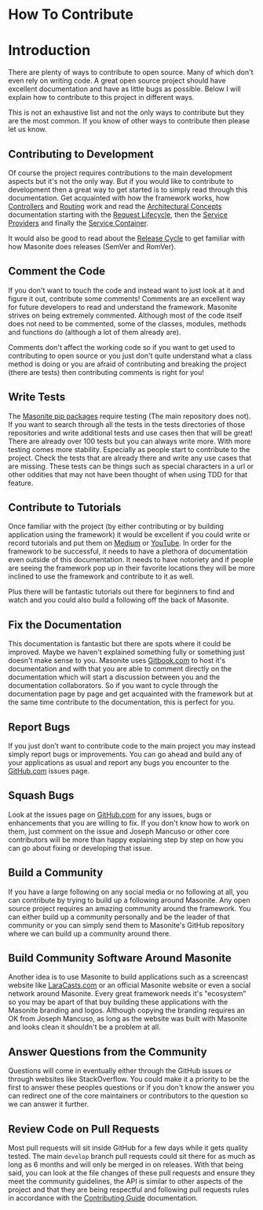 # How To Contribute

# Introduction

There are plenty of ways to contribute to open source. Many of which don't even rely on writing code. A great open source project should have excellent documentation and have as little bugs as possible. Below I will explain how to contribute to this project in different ways.

This is not an exhaustive list and not the only ways to contribute but they are the most common. If you know of other ways to contribute then please let us know.

## Contributing to Development

Of course the project requires contributions to the main development aspects but it's not the only way. But if you would like to contribute to development then a great way to get started is to simply read through this documentation. Get acquainted with how the framework works, how [Controllers](/controllers.md) and [Routing](/internal_server_error.md) work and read the [Architectural Concepts](/request-lifecycle.md) documentation starting with the [Request Lifecycle](/request-lifecycle.md), then the [Service Providers](/service-container/service-providers.md) and finally the [Service Container](/service-container.md).

It would also be good to read about the [Release Cycle](/todo-release-cycle.md) to get familiar with how Masonite does releases (SemVer and RomVer).

## Comment the Code

If you don't want to touch the code and instead want to just look at it and figure it out, contribute some comments! Comments are an excellent way for future developers to read and understand the framework. Masonite strives on being extremely commented. Although most of the code itself does not need to be commented, some of the classes, modules, methods and functions do (although a lot of them already are).

Comments don't affect the working code so if you want to get used to contributing to open source or you just don't quite understand what a class method is doing or you are afraid of contributing and breaking the project (there are tests) then contributing comments is right for you!

## Write Tests

The [Masonite pip packages](https://pypi.org/search/?q=masonite) require testing (The main repository does not). If you want to search through all the tests in the tests directories of those repositories and write additional tests and use cases then that will be great! There are already over 100 tests but you can always write more. With more testing comes more stability. Especially as people start to contribute to the project. Check the tests that are already there and write any use cases that are missing. These tests can be things such as special characters in a url or other oddities that may not have been thought of when using TDD for that feature.

## Contribute to Tutorials

Once familiar with the project (by either contributing or by building application using the framework) it would be excellent if you could write or record tutorials and put them on [Medium](http://medium.com) or [YouTube](http://youtube.com). In order for the framework to be successful, it needs to have a plethora of documentation even outside of this documentation. It needs to have notoriety and if people are seeing the framework pop up in their favorite locations they will be more inclined to use the framework and contribute to it as well.

Plus there will be fantastic tutorials out there for beginners to find and watch and you could also build a following off the back of Masonite.

## Fix the Documentation

This documentation is fantastic but there are spots where it could be improved. Maybe we haven't explained something fully or something just doesn't make sense to you. Masonite uses [Gitbook.com](http://gitbook.com) to host it's documentation and with that you are able to comment directly on the documentation which will start a discussion between you and the documentation collaborators. So if you want to cycle through the documentation page by page and get acquainted with the framework but at the same time contribute to the documentation, this is perfect for you.

## Report Bugs

If you just don't want to contribute code to the main project you may instead simply report bugs or improvements. You can go ahead and build any of your applications as usual and report any bugs you encounter to the [GitHub.com](https://github.com/MasoniteFramework/masonite/issues) issues page.

## Squash Bugs

Look at the issues page on [GitHub.com](https://github.com/MasoniteFramework/masonite/issues) for any issues, bugs or enhancements that you are willing to fix. If you don't know how to work on them, just comment on the issue and Joseph Mancuso or other core contributors will be more than happy explaining step by step on how you can go about fixing or developing that issue.

## Build a Community

If you have a large following on any social media or no following at all, you can contribute by trying to build up a following around Masonite. Any open source project requires an amazing community around the framework. You can either build up a community personally and be the leader of that community or you can simply send them to Masonite's GitHub repository where we can build up a community around there.

## Build Community Software Around Masonite

Another idea is to use Masonite to build applications such as a screencast website like [LaraCasts.com](https://laracasts.com) or an official Masonite website or even a social network around Masonite. Every great framework needs it's "ecosystem" so you may be apart of that buy building these applications with the Masonite branding and logos. Although copying the branding requires an OK from Joseph Mancuso, as long as the website was built with Masonite and looks clean it shouldn't be a problem at all.

## Answer Questions from the Community

Questions will come in eventually either through the GitHub issues or through websites like StackOverflow. You could make it a priority to be the first to answer these peoples questions or if you don't know the answer you can redirect one of the core maintainers or contributors to the question so we can answer it further.

## Review Code on Pull Requests

Most pull requests will sit inside GitHub for a few days while it gets quality tested. The main `develop` branch pull requests could sit there for as much as long as 6 months and will only be merged in on releases. With that being said, you can look at the file changes of these pull requests and ensure they meet the community guidelines, the API is similar to other aspects of the project and that they are being respectful and following pull requests rules in accordance with the [Contributing Guide](/todo-contributing.md) documentation.
